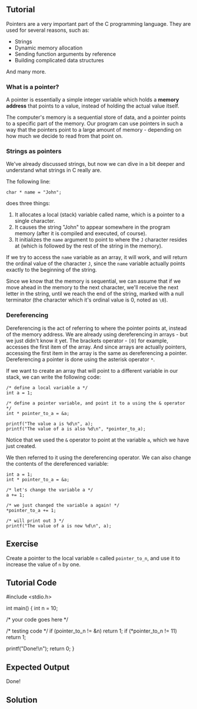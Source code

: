 Tutorial
--------

Pointers are a very important part of the C programming language. They are used for several reasons, such as:

* Strings
* Dynamic memory allocation
* Sending function arguments by reference 
* Building complicated data structures

And many more.

### What is a pointer?

A pointer is essentially a simple integer variable which holds a **memory address** that points to a value, instead of holding the actual value itself. 

The computer's memory is a sequential store of data, and a pointer points to a specific part of the memory. Our program can use pointers in such a way that the pointers point to a large amount of memory - depending on how much we decide to read from that point on.

### Strings as pointers

We've already discussed strings, but now we can dive in a bit deeper and understand what strings in C really are. 

The following line:

    char * name = "John";

does three things:

1. It allocates a local (stack) variable called name, which is a pointer to a single character. 
2. It causes the string "John" to appear somewhere in the program memory (after it is compiled and executed, of course). 
3. It initializes the `name` argument to point to where the `J` character resides at (which is followed by the rest of the string in the memory).

If we try to access the `name` variable as an array, it will work, and will return the ordinal value of the character `J`, since the `name` variable actually points exactly to the beginning of the string.

Since we know that the memory is sequential, we can assume that if we move ahead in the memory to the next character, we'll receive the next letter in the string, until we reach the end of the string, marked with a null terminator (the character which it's ordinal value is 0, noted as `\0`).

### Dereferencing

Dereferencing is the act of referring to where the pointer points at, instead of the memory address. We are already using dereferencing in arrays - but we just didn't know it yet. The brackets operator - `[0]` for example, accesses the first item of the array. And since arrays are actually pointers, accessing the first item in the array is the same as dereferencing a pointer. Dereferencing a pointer is done using the asterisk operator `*`.

If we want to create an array that will point to a different variable in our stack, we can write the following code:

    /* define a local variable a */
    int a = 1;

    /* define a pointer variable, and point it to a using the & operator */
    int * pointer_to_a = &a;

    printf("The value a is %d\n", a);
    printf("The value of a is also %d\n", *pointer_to_a);

Notice that we used the `&` operator to point at the variable `a`, which we have just created.

We then referred to it using the dereferencing operator. We can also change the contents of the dereferenced variable:

    int a = 1;
    int * pointer_to_a = &a;

    /* let's change the variable a */
    a += 1;

    /* we just changed the variable a again! */
    *pointer_to_a += 1;

    /* will print out 3 */
    printf("The value of a is now %d\n", a);

Exercise
--------

Create a pointer to the local variable `n` called `pointer_to_n`, and use it to increase the value of `n` by one.

Tutorial Code
-------------

#include <stdio.h>

int main() {
  int n = 10;

  /* your code goes here */

  /* testing code */
  if (pointer_to_n != &n) return 1;
  if (*pointer_to_n != 11) return 1;

  printf("Done!\n");
  return 0;
}

Expected Output
---------------

Done!

Solution
--------
